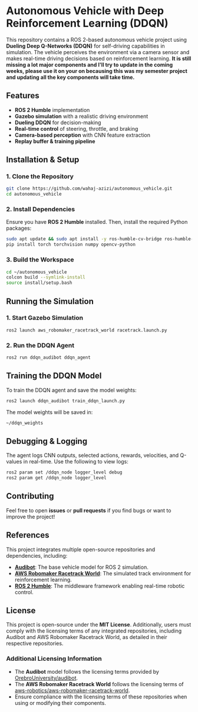 # Autonomous Vehicle with Deep Reinforcement Learning (DDQN)

This repository contains a ROS 2-based autonomous vehicle project using **Dueling Deep Q-Networks (DDQN)** for self-driving capabilities in simulation. The vehicle perceives the environment via a camera sensor and makes real-time driving decisions based on reinforcement learning. **It is still missing a lot major components and I'll try to update in the coming weeks, please use it on your on becausing this was my semester project and updating all the key components will take time.** 

## Features
- **ROS 2 Humble** implementation
- **Gazebo simulation** with a realistic driving environment
- **Dueling DDQN** for decision-making
- **Real-time control** of steering, throttle, and braking
- **Camera-based perception** with CNN feature extraction
- **Replay buffer & training pipeline**

## Installation & Setup
### 1. Clone the Repository
```bash
git clone https://github.com/wahaj-azizi/autonomous_vehicle.git
cd autonomous_vehicle
```

### 2. Install Dependencies
Ensure you have **ROS 2 Humble** installed. Then, install the required Python packages:
```bash
sudo apt update && sudo apt install -y ros-humble-cv-bridge ros-humble-sensor-msgs ros-humble-nav-msgs
pip install torch torchvision numpy opencv-python
```

### 3. Build the Workspace
```bash
cd ~/autonomous_vehicle
colcon build --symlink-install
source install/setup.bash
```

## Running the Simulation
### 1. Start Gazebo Simulation
```bash
ros2 launch aws_robomaker_racetrack_world racetrack.launch.py
```

### 2. Run the DDQN Agent
```bash
ros2 run ddqn_audibot ddqn_agent
```

## Training the DDQN Model
To train the DDQN agent and save the model weights:
```bash
ros2 launch ddqn_audibot train_ddqn_launch.py
```
The model weights will be saved in:
```bash
~/ddqn_weights
```

## Debugging & Logging
The agent logs CNN outputs, selected actions, rewards, velocities, and Q-values in real-time. Use the following to view logs:
```bash
ros2 param set /ddqn_node logger_level debug
ros2 param get /ddqn_node logger_level
```

## Contributing
Feel free to open **issues** or **pull requests** if you find bugs or want to improve the project!

## References
This project integrates multiple open-source repositories and dependencies, including:
- **[Audibot](https://github.com/OrebroUniversity/audibot)**: The base vehicle model for ROS 2 simulation.
- **[AWS Robomaker Racetrack World](https://github.com/aws-robotics/aws-robomaker-racetrack-world)**: The simulated track environment for reinforcement learning.
- **[ROS 2 Humble](https://docs.ros.org/en/humble/index.html)**: The middleware framework enabling real-time robotic control.

## License
This project is open-source under the **MIT License**. Additionally, users must comply with the licensing terms of any integrated repositories, including Audibot and AWS Robomaker Racetrack World, as detailed in their respective repositories.

### Additional Licensing Information
- The **Audibot** model follows the licensing terms provided by [OrebroUniversity/audibot](https://github.com/OrebroUniversity/audibot).
- The **AWS Robomaker Racetrack World** follows the licensing terms of [aws-robotics/aws-robomaker-racetrack-world](https://github.com/aws-robotics/aws-robomaker-racetrack-world).
- Ensure compliance with the licensing terms of these repositories when using or modifying their components.

